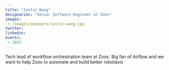 ```yaml
---
title: "Justin Wang"
designation: "Senior Software Engineer at Zoox"
images:
 - /images/speakers/justin-wang.jpg
twitter: 
linkedin: 
events:
 - 2025
---
```


Tech lead of workflow orchestration team at Zoox. Big fan of Airflow and we want to help Zoox to automate and build better robotaxis